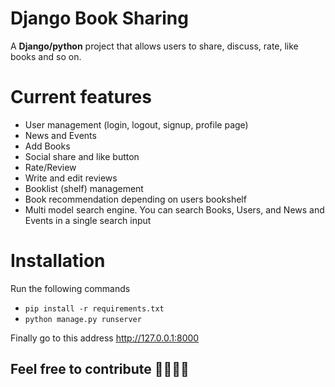 # Django Book Sharing

A **Django/python** project that allows users to share, discuss, rate, like books and so on.

# Current features

- User management (login, logout, signup, profile page)
- News and Events
- Add Books
- Social share and like button
- Rate/Review
- Write and edit reviews
- Booklist (shelf) management
- Book recommendation depending on users bookshelf
- Multi model search engine. You can search Books, Users, and News and Events in a single search input


# Installation


Run the following commands

- `pip install -r requirements.txt`
- `python manage.py runserver`

Finally go to this address http://127.0.0.1:8000

## Feel free to contribute 👨‍💻👨‍💻

